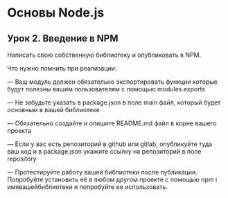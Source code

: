 # Основы Node.js

## Урок 2. Введение в NPM

Написать свою собственную библиотеку и опубликовать в NPM.

Что нужно помнить при реализации:

— Ваш модуль должен обязательно экспортировать функции которые будут полезны вашим пользователям с помощью modules.exports

— Не забудьте указать в package.json в поле main файл, который будет основным в вашей библиотеке

— Обязательно создайте и опишите README.md файл в корне вашего проекта

— Если у вас есть репозиторий в github или gitlab, опубликуйте туда ваш код и в package.json укажите ссылку на репозиторий в поле repository

— Протестируйте работу вашей библиотеки после публикации. Попробуйте установить её в любом другом проекте с помощью npm i имявашейбиблиотеки и попробуйте ее использовать.
